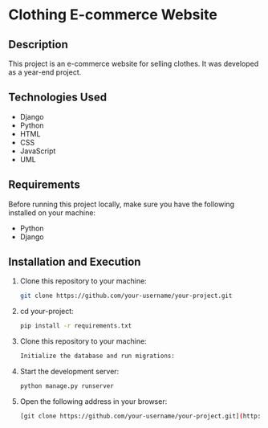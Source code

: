 # Clothing E-commerce Website

## Description
This project is an e-commerce website for selling clothes. It was developed as a year-end project.

## Technologies Used
- Django
- Python
- HTML
- CSS
- JavaScript
- UML

## Requirements
Before running this project locally, make sure you have the following installed on your machine:
- Python
- Django

## Installation and Execution
1. Clone this repository to your machine:
   ```bash
   git clone https://github.com/your-username/your-project.git
2. cd your-project:
   ```bash
   pip install -r requirements.txt
3. Clone this repository to your machine:
   ```bash
   Initialize the database and run migrations:
4. Start the development server:
   ```bash
   python manage.py runserver
5. Open the following address in your browser:
   ```bash
   [git clone https://github.com/your-username/your-project.git](http://localhost:8000/)
